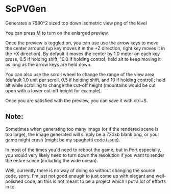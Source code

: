 # ScPVGen

Generates a 7680^2 sized top down isometric view png of the level

You can press M to turn on the enlarged preview.

Once the preview is toggled on, you can use use the arrow keys to move the center arround (up key moves it in the +Z direction, right key moves it in the +X direction). By default it moves the center by 1.0 meter on each key press, 0.5 if holding shift, 10.0 if holding control; hold alt to keep moving it as long as the arrow keys are held down.

You can also use the scroll wheel to change the range of the view area (default 1.0 unit per scroll, 0.5 if holding shift, and 10 if holding control); hold alt while scrolling to change the cut-off height (mountains would be cut open with a lower cut-off height for example).

Once you are satisfied with the preview, you can save it with ctrl+S.

## Note: 

Sometimes when generating too many imags (or if the rendered scene is too large), the image generated will simply be a 720kb blank png, or your game might crash (might be my spaghetti code issue). 

In most of the times you'd need to reboot the game, but in Port especially, you would very likely need to turn down the resolution if you want to render the entire scene (including the wide ocean). 

Well, currently there is no way of doing so without changing the source code, sorry. I'm just not good enough to just come up with elegant and well-polished code, an this is not meant to be a project which I put a lot of efforts in to.
